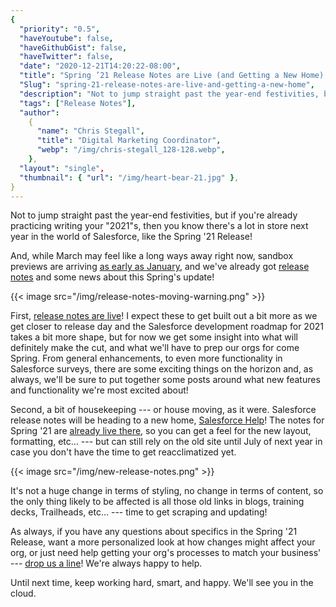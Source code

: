 ```yaml
---
{
  "priority": "0.5",
  "haveYoutube": false,
  "haveGithubGist": false,
  "haveTwitter": false,
  "date": "2020-12-21T14:20:22-08:00",
  "title": "Spring ’21 Release Notes are Live (and Getting a New Home)!",
  "Slug": "spring-21-release-notes-are-live-and-getting-a-new-home",
  "description": "Not to jump straight past the year-end festivities, but if you’re already practicing writing your “2021s, then you know there’s a lot in…",
  "tags": ["Release Notes"],
  "author":
    {
      "name": "Chris Stegall",
      "title": "Digital Marketing Coordinator",
      "webp": "/img/chris-stegall_128-128.webp",
    },
  "layout": "single",
  "thumbnail": { "url": "/img/heart-bear-21.jpg" },
}
---
```


Not to jump straight past the year-end festivities, but if you're already practicing writing your "2021"s, then you know there's a lot in store next year in the world of Salesforce, like the Spring '21 Release!

And, while March may feel like a long ways away right now, sandbox previews are arriving [as early as January](https://www.salesforce.com/blog/spring-21-sandbox-preview/?bc=DB), and we've already got [release notes](https://releasenotes.docs.salesforce.com/en-us/spring21/release-notes/salesforce_release_notes.htm?edition=&impact=) and some news about this Spring's update!

{{< image src="/img/release-notes-moving-warning.png" >}}

First, [release notes are live](https://releasenotes.docs.salesforce.com/en-us/spring21/release-notes/salesforce_release_notes.htm?edition=&impact=)! I expect these to get built out a bit more as we get closer to release day and the Salesforce development roadmap for 2021 takes a bit more shape, but for now we get some insight into what will definitely make the cut, and what we'll have to prep our orgs for come Spring. From general enhancements, to even more functionality in Salesforce surveys, there are some exciting things on the horizon and, as always, we'll be sure to put together some posts around what new features and functionality we're most excited about!

Second, a bit of housekeeping --- or house moving, as it were. Salesforce release notes will be heading to a new home, [Salesforce Help](https://help.salesforce.com/articleView?id=release-notes.salesforce_release_notes.htm&type=5&release=230)! The notes for Spring '21 are [already live there](https://help.salesforce.com/articleView?id=release-notes.salesforce_release_notes.htm&type=5&release=230), so you can get a feel for the new layout, formatting, etc... --- but can still rely on the old site until July of next year in case you don't have the time to get reacclimatized yet.

{{< image src="/img/new-release-notes.png" >}}

It's not a huge change in terms of styling, no change in terms of content, so the only thing likely to be affected is all those old links in blogs, training decks, Trailheads, etc... --- time to get scraping and updating!

As always, if you have any questions about specifics in the Spring '21 Release, want a more personalized look at how changes might affect your org, or just need help getting your org's processes to match your business' --- [drop us a line](https://appexchange.salesforce.com/appxConsultingListingDetail?listingId=a0N30000001gF9jEAE)! We're always happy to help.

Until next time, keep working hard, smart, and happy. We'll see you in the cloud.
